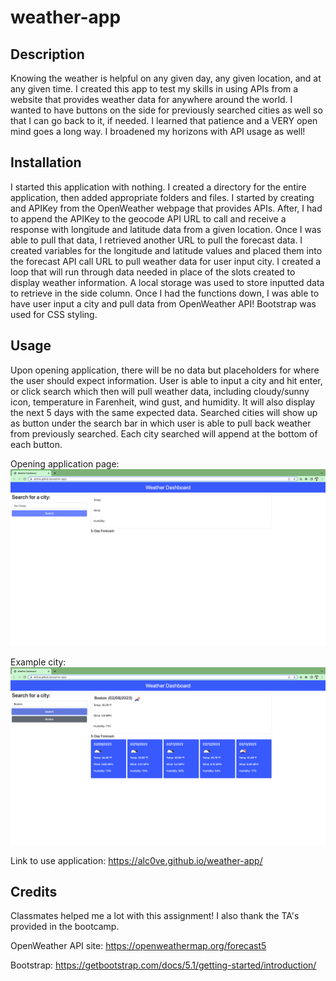 # weather-app

## Description

Knowing the weather is helpful on any given day, any given location, and at any given time. I created this app to test my skills in using APIs from a website that provides weather data for anywhere around the world. I wanted to have buttons on the side for previously searched cities as well so that I can go back to it, if needed. I learned that patience and a VERY open mind goes a long way. I broadened my horizons with API usage as well!

## Installation

I started this application with nothing. I created a directory for the entire application, then added appropriate folders and files. I started by creating and APIKey from the OpenWeather webpage that provides APIs. After, I had to append the APIKey to the geocode API URL to call and receive a response with longitude and latitude data from a given location. Once I was able to pull that data, I retrieved another URL to pull the forecast data. I created variables for the longitude and latitude values and placed them into the forecast API call URL to pull weather data for user input city. I created a loop that will run through data needed in place of the slots created to display weather information. A local storage was used to store inputted data to retrieve in the side column. Once I had the functions down, I was able to have user input a city and pull data from OpenWeather API! Bootstrap was used for CSS styling.

## Usage

Upon opening application, there will be no data but placeholders for where the user should expect information. User is able to input a city and hit enter, or click search which then will pull weather data, including cloudy/sunny icon, temperature in Farenheit, wind gust, and humidity. It will also display the next 5 days with the same expected data. Searched cities will show up as button under the search bar in which user is able to pull back weather from previously searched. Each city searched will append at the bottom of each button.

Opening application page:
![alt text](./assets/images/weather-landing-page.png)

Example city:
![alt text](./assets/images/weatherapp-example.png)

Link to use application: https://alc0ve.github.io/weather-app/

## Credits

Classmates helped me a lot with this assignment! I also thank the TA's provided in the bootcamp.

OpenWeather API site: https://openweathermap.org/forecast5

Bootstrap: https://getbootstrap.com/docs/5.1/getting-started/introduction/